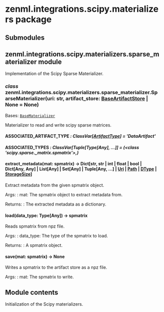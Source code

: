 # zenml.integrations.scipy.materializers package

## Submodules

## zenml.integrations.scipy.materializers.sparse_materializer module

Implementation of the Scipy Sparse Materializer.

### *class* zenml.integrations.scipy.materializers.sparse_materializer.SparseMaterializer(uri: str, artifact_store: [BaseArtifactStore](zenml.artifact_stores.md#zenml.artifact_stores.base_artifact_store.BaseArtifactStore) | None = None)

Bases: [`BaseMaterializer`](zenml.materializers.md#zenml.materializers.base_materializer.BaseMaterializer)

Materializer to read and write scipy sparse matrices.

#### ASSOCIATED_ARTIFACT_TYPE *: ClassVar[[ArtifactType](zenml.md#zenml.enums.ArtifactType)]* *= 'DataArtifact'*

#### ASSOCIATED_TYPES *: ClassVar[Tuple[Type[Any], ...]]* *= (<class 'scipy.sparse._matrix.spmatrix'>,)*

#### extract_metadata(mat: spmatrix) → Dict[str, str | int | float | bool | Dict[Any, Any] | List[Any] | Set[Any] | Tuple[Any, ...] | [Uri](zenml.metadata.md#zenml.metadata.metadata_types.Uri) | [Path](zenml.metadata.md#zenml.metadata.metadata_types.Path) | [DType](zenml.metadata.md#zenml.metadata.metadata_types.DType) | [StorageSize](zenml.metadata.md#zenml.metadata.metadata_types.StorageSize)]

Extract metadata from the given spmatrix object.

Args:
: mat: The spmatrix object to extract metadata from.

Returns:
: The extracted metadata as a dictionary.

#### load(data_type: Type[Any]) → spmatrix

Reads spmatrix from npz file.

Args:
: data_type: The type of the spmatrix to load.

Returns:
: A spmatrix object.

#### save(mat: spmatrix) → None

Writes a spmatrix to the artifact store as a npz file.

Args:
: mat: The spmatrix to write.

## Module contents

Initialization of the Scipy materializers.
